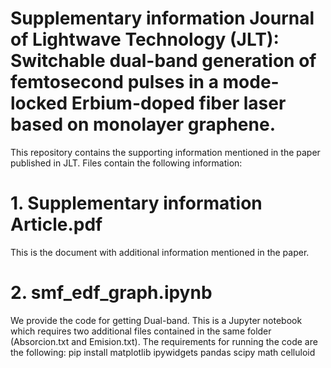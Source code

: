 # Supplementary information Journal of Lightwave Technology (JLT): Switchable dual-band generation of femtosecond pulses in a mode-locked Erbium-doped fiber laser based on monolayer graphene.

This repository contains the supporting information mentioned in the paper published in JLT. Files contain the following information:

# 1. Supplementary information Article.pdf
This is the document with additional information mentioned in the paper. 

# 2. smf_edf_graph.ipynb
We provide the code for getting Dual-band. This is a Jupyter notebook which requires two additional files contained in the same folder (Absorcion.txt and Emision.txt). The requirements for running the code are the following: pip install matplotlib  ipywidgets pandas scipy math celluloid

